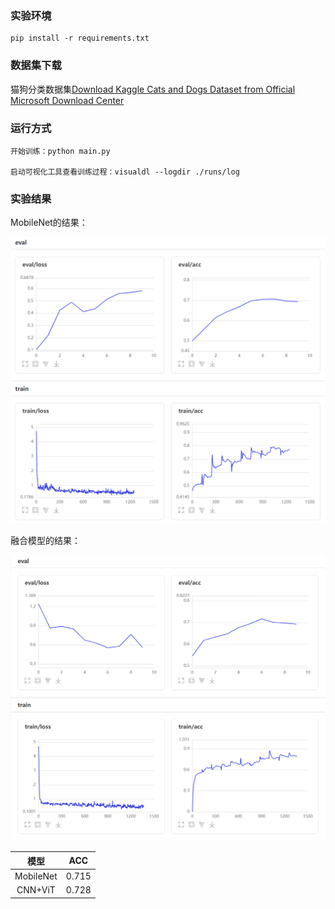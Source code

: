 ### 实验环境

```
pip install -r requirements.txt
```

### 数据集下载

猫狗分类数据集[Download Kaggle Cats and Dogs Dataset from Official Microsoft Download Center](https://www.microsoft.com/en-us/download/details.aspx?id=54765)

### 运行方式

```
开始训练：python main.py

启动可视化工具查看训练过程：visualdl --logdir ./runs/log
```

### 实验结果

MobileNet的结果：

<img src="res\MobileNet.png" alt="avatar" style="zoom:50%;" />

融合模型的结果：

<img src="res\融合模型.png" alt="avatar" style="zoom:50%;" />

|   模型    |  ACC  |
| :-------: | :---: |
| MobileNet | 0.715 |
|  CNN+ViT  | 0.728 |
